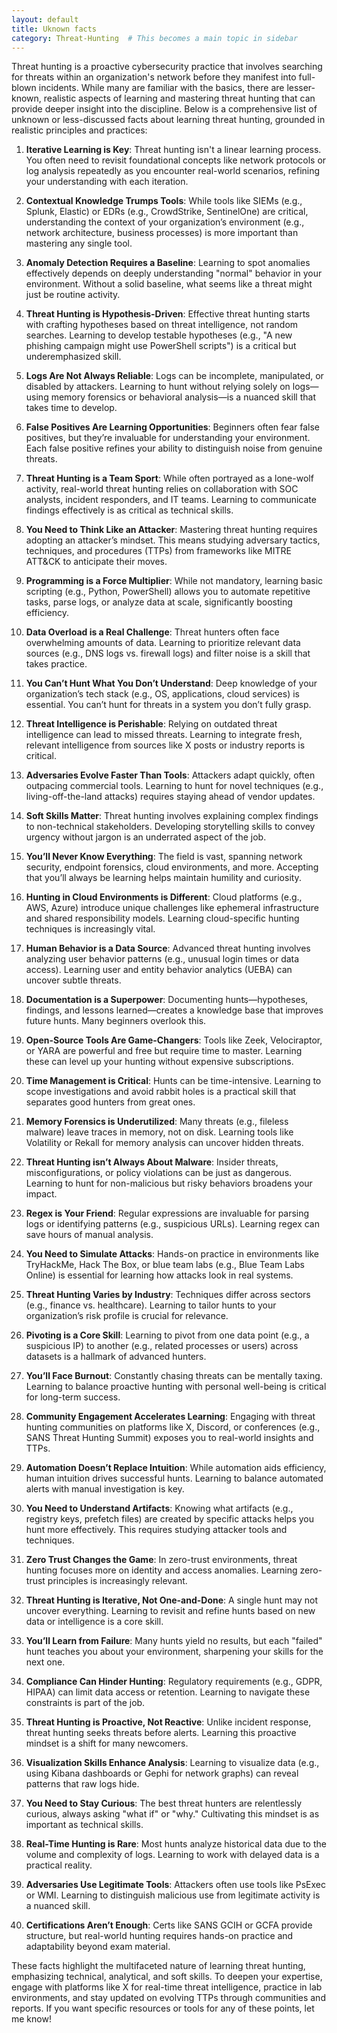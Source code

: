 ```yaml
---
layout: default
title: Uknown facts
category: Threat-Hunting  # This becomes a main topic in sidebar
---
```


Threat hunting is a proactive cybersecurity practice that involves searching for threats within an organization's network before they manifest into full-blown incidents. While many are familiar with the basics, there are lesser-known, realistic aspects of learning and mastering threat hunting that can provide deeper insight into the discipline. Below is a comprehensive list of unknown or less-discussed facts about learning threat hunting, grounded in realistic principles and practices:

1. **Iterative Learning is Key**: Threat hunting isn't a linear learning process. You often need to revisit foundational concepts like network protocols or log analysis repeatedly as you encounter real-world scenarios, refining your understanding with each iteration.

2. **Contextual Knowledge Trumps Tools**: While tools like SIEMs (e.g., Splunk, Elastic) or EDRs (e.g., CrowdStrike, SentinelOne) are critical, understanding the context of your organization’s environment (e.g., network architecture, business processes) is more important than mastering any single tool.

3. **Anomaly Detection Requires a Baseline**: Learning to spot anomalies effectively depends on deeply understanding "normal" behavior in your environment. Without a solid baseline, what seems like a threat might just be routine activity.

4. **Threat Hunting is Hypothesis-Driven**: Effective threat hunting starts with crafting hypotheses based on threat intelligence, not random searches. Learning to develop testable hypotheses (e.g., "A new phishing campaign might use PowerShell scripts") is a critical but underemphasized skill.

5. **Logs Are Not Always Reliable**: Logs can be incomplete, manipulated, or disabled by attackers. Learning to hunt without relying solely on logs—using memory forensics or behavioral analysis—is a nuanced skill that takes time to develop.

6. **False Positives Are Learning Opportunities**: Beginners often fear false positives, but they’re invaluable for understanding your environment. Each false positive refines your ability to distinguish noise from genuine threats.

7. **Threat Hunting is a Team Sport**: While often portrayed as a lone-wolf activity, real-world threat hunting relies on collaboration with SOC analysts, incident responders, and IT teams. Learning to communicate findings effectively is as critical as technical skills.

8. **You Need to Think Like an Attacker**: Mastering threat hunting requires adopting an attacker’s mindset. This means studying adversary tactics, techniques, and procedures (TTPs) from frameworks like MITRE ATT&CK to anticipate their moves.

9. **Programming is a Force Multiplier**: While not mandatory, learning basic scripting (e.g., Python, PowerShell) allows you to automate repetitive tasks, parse logs, or analyze data at scale, significantly boosting efficiency.

10. **Data Overload is a Real Challenge**: Threat hunters often face overwhelming amounts of data. Learning to prioritize relevant data sources (e.g., DNS logs vs. firewall logs) and filter noise is a skill that takes practice.

11. **You Can’t Hunt What You Don’t Understand**: Deep knowledge of your organization’s tech stack (e.g., OS, applications, cloud services) is essential. You can’t hunt for threats in a system you don’t fully grasp.

12. **Threat Intelligence is Perishable**: Relying on outdated threat intelligence can lead to missed threats. Learning to integrate fresh, relevant intelligence from sources like X posts or industry reports is critical.

13. **Adversaries Evolve Faster Than Tools**: Attackers adapt quickly, often outpacing commercial tools. Learning to hunt for novel techniques (e.g., living-off-the-land attacks) requires staying ahead of vendor updates.

14. **Soft Skills Matter**: Threat hunting involves explaining complex findings to non-technical stakeholders. Developing storytelling skills to convey urgency without jargon is an underrated aspect of the job.

15. **You’ll Never Know Everything**: The field is vast, spanning network security, endpoint forensics, cloud environments, and more. Accepting that you’ll always be learning helps maintain humility and curiosity.

16. **Hunting in Cloud Environments is Different**: Cloud platforms (e.g., AWS, Azure) introduce unique challenges like ephemeral infrastructure and shared responsibility models. Learning cloud-specific hunting techniques is increasingly vital.

17. **Human Behavior is a Data Source**: Advanced threat hunting involves analyzing user behavior patterns (e.g., unusual login times or data access). Learning user and entity behavior analytics (UEBA) can uncover subtle threats.

18. **Documentation is a Superpower**: Documenting hunts—hypotheses, findings, and lessons learned—creates a knowledge base that improves future hunts. Many beginners overlook this.

19. **Open-Source Tools Are Game-Changers**: Tools like Zeek, Velociraptor, or YARA are powerful and free but require time to master. Learning these can level up your hunting without expensive subscriptions.

20. **Time Management is Critical**: Hunts can be time-intensive. Learning to scope investigations and avoid rabbit holes is a practical skill that separates good hunters from great ones.

21. **Memory Forensics is Underutilized**: Many threats (e.g., fileless malware) leave traces in memory, not on disk. Learning tools like Volatility or Rekall for memory analysis can uncover hidden threats.

22. **Threat Hunting isn’t Always About Malware**: Insider threats, misconfigurations, or policy violations can be just as dangerous. Learning to hunt for non-malicious but risky behaviors broadens your impact.

23. **Regex is Your Friend**: Regular expressions are invaluable for parsing logs or identifying patterns (e.g., suspicious URLs). Learning regex can save hours of manual analysis.

24. **You Need to Simulate Attacks**: Hands-on practice in environments like TryHackMe, Hack The Box, or blue team labs (e.g., Blue Team Labs Online) is essential for learning how attacks look in real systems.

25. **Threat Hunting Varies by Industry**: Techniques differ across sectors (e.g., finance vs. healthcare). Learning to tailor hunts to your organization’s risk profile is crucial for relevance.

26. **Pivoting is a Core Skill**: Learning to pivot from one data point (e.g., a suspicious IP) to another (e.g., related processes or users) across datasets is a hallmark of advanced hunters.

27. **You’ll Face Burnout**: Constantly chasing threats can be mentally taxing. Learning to balance proactive hunting with personal well-being is critical for long-term success.

28. **Community Engagement Accelerates Learning**: Engaging with threat hunting communities on platforms like X, Discord, or conferences (e.g., SANS Threat Hunting Summit) exposes you to real-world insights and TTPs.

29. **Automation Doesn’t Replace Intuition**: While automation aids efficiency, human intuition drives successful hunts. Learning to balance automated alerts with manual investigation is key.

30. **You Need to Understand Artifacts**: Knowing what artifacts (e.g., registry keys, prefetch files) are created by specific attacks helps you hunt more effectively. This requires studying attacker tools and techniques.

31. **Zero Trust Changes the Game**: In zero-trust environments, threat hunting focuses more on identity and access anomalies. Learning zero-trust principles is increasingly relevant.

32. **Threat Hunting is Iterative, Not One-and-Done**: A single hunt may not uncover everything. Learning to revisit and refine hunts based on new data or intelligence is a core skill.

33. **You’ll Learn from Failure**: Many hunts yield no results, but each "failed" hunt teaches you about your environment, sharpening your skills for the next one.

34. **Compliance Can Hinder Hunting**: Regulatory requirements (e.g., GDPR, HIPAA) can limit data access or retention. Learning to navigate these constraints is part of the job.

35. **Threat Hunting is Proactive, Not Reactive**: Unlike incident response, threat hunting seeks threats before alerts. Learning this proactive mindset is a shift for many newcomers.

36. **Visualization Skills Enhance Analysis**: Learning to visualize data (e.g., using Kibana dashboards or Gephi for network graphs) can reveal patterns that raw logs hide.

37. **You Need to Stay Curious**: The best threat hunters are relentlessly curious, always asking "what if" or "why." Cultivating this mindset is as important as technical skills.

38. **Real-Time Hunting is Rare**: Most hunts analyze historical data due to the volume and complexity of logs. Learning to work with delayed data is a practical reality.

39. **Adversaries Use Legitimate Tools**: Attackers often use tools like PsExec or WMI. Learning to distinguish malicious use from legitimate activity is a nuanced skill.

40. **Certifications Aren’t Enough**: Certs like SANS GCIH or GCFA provide structure, but real-world hunting requires hands-on practice and adaptability beyond exam material.

These facts highlight the multifaceted nature of learning threat hunting, emphasizing technical, analytical, and soft skills. To deepen your expertise, engage with platforms like X for real-time threat intelligence, practice in lab environments, and stay updated on evolving TTPs through communities and reports. If you want specific resources or tools for any of these points, let me know!

